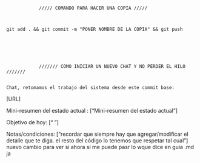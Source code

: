                 ///// COMANDO PARA HACER UNA COPIA /////
    
    
    
    git add . && git commit -m "PONER NOMBRE DE LA COPIA" && git push

                
                
                
                
                
                /////// COMO INICIAR UN NUEVO CHAT Y NO PERDER EL HILO ///////

    
    Chat, retomamos el trabajo del sistema desde este commit base:
[URL]

Mini-resumen del estado actual :
[“Mini-resumen del estado actual”]

Objetivo de hoy:
[“ ”]

Notas/condiciones:
[“recordar que siempre hay que agregar/modificar el detalle que te diga. el resto del código lo tenemos que respetar tal cual”]
nuevo cambio para ver si ahora si me puede pasr lo wque dice en guia .md ja